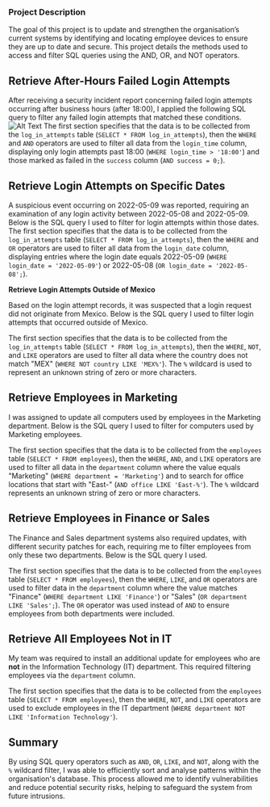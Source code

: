 

### **Project Description**

The goal of this project is to update and strengthen the organisation’s current systems by identifying and locating employee devices to ensure they are up to date and secure. This project details the methods used to access and filter SQL queries using the AND, OR, and NOT operators.

## **Retrieve After-Hours Failed Login Attempts**

After receiving a security incident report concerning failed login attempts occurring after business hours (after 18:00), I applied the following SQL query to filter any failed login attempts that matched these conditions.
![Alt Text](images/image1.png)
The first section specifies that the data is to be collected from the `log_in_attempts` table (`SELECT * FROM log_in_attempts`), then the `WHERE` and `AND` operators are used to filter all data from the `login_time` column, displaying only login attempts past 18:00 (`WHERE login_time > '18:00'`) and those marked as failed in the `success` column (`AND success = 0;`).

## **Retrieve Login Attempts on Specific Dates**

A suspicious event occurring on 2022-05-09 was reported, requiring an examination of any login activity between 2022-05-08 and 2022-05-09. Below is the SQL query I used to filter for login attempts within those dates.  
The first section specifies that the data is to be collected from the `log_in_attempts` table (`SELECT * FROM log_in_attempts`), then the `WHERE` and `OR` operators are used to filter all data from the `login_date` column, displaying entries where the login date equals 2022-05-09 (`WHERE login_date = '2022-05-09'`) or 2022-05-08 (`OR login_date = '2022-05-08';`).

**Retrieve Login Attempts Outside of Mexico**

Based on the login attempt records, it was suspected that a login request did not originate from Mexico. Below is the SQL query I used to filter login attempts that occurred outside of Mexico.

The first section specifies that the data is to be collected from the `log_in_attempts` table (`SELECT * FROM log_in_attempts`), then the `WHERE`, `NOT`, and `LIKE` operators are used to filter all data where the country does not match "MEX" (`WHERE NOT country LIKE 'MEX%'`). The `%` wildcard is used to represent an unknown string of zero or more characters.

## **Retrieve Employees in Marketing**

I was assigned to update all computers used by employees in the Marketing department. Below is the SQL query I used to filter for computers used by Marketing employees.

The first section specifies that the data is to be collected from the `employees` table (`SELECT * FROM employees`), then the `WHERE`, `AND`, and `LIKE` operators are used to filter all data in the `department` column where the value equals "Marketing" (`WHERE department = 'Marketing'`) and to search for office locations that start with "East-" (`AND office LIKE 'East-%'`). The `%` wildcard represents an unknown string of zero or more characters.

## **Retrieve Employees in Finance or Sales**

The Finance and Sales department systems also required updates, with different security patches for each, requiring me to filter employees from only these two departments. Below is the SQL query I used.

The first section specifies that the data is to be collected from the `employees` table (`SELECT * FROM employees`), then the `WHERE`, `LIKE`, and `OR` operators are used to filter data in the `department` column where the value matches "Finance" (`WHERE department LIKE 'Finance'`) or "Sales" (`OR department LIKE 'Sales';`). The `OR` operator was used instead of `AND` to ensure employees from both departments were included.

## **Retrieve All Employees Not in IT**

My team was required to install an additional update for employees who are **not** in the Information Technology (IT) department. This required filtering employees via the `department` column.

The first section specifies that the data is to be collected from the `employees` table (`SELECT * FROM employees`), then the `WHERE`, `NOT`, and `LIKE` operators are used to exclude employees in the IT department (`WHERE department NOT LIKE 'Information Technology'`).

## **Summary**

By using SQL query operators such as `AND`, `OR`, `LIKE`, and `NOT`, along with the `%` wildcard filter, I was able to efficiently sort and analyse patterns within the organisation's database. This process allowed me to identify vulnerabilities and reduce potential security risks, helping to safeguard the system from future intrusions.  
